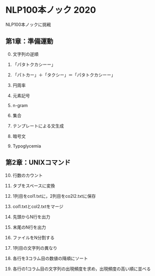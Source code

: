 # NLP100本ノック 2020

NLP100本ノックに挑戦

## 第1章：準備運動

00. 文字列の逆順

01. 「パタトクカシーー」

02. 「パトカー」＋「タクシー」＝「パタトクカシーー」

03. 円周率

04. 元素記号

05. n-gram

06. 集合

07. テンプレートによる文生成

08. 暗号文

09. Typoglycemia

## 第2章：UNIXコマンド

10. 行数のカウント

11. タブをスペースに変換

12. 1列目をcol1.txtに，2列目をco2l2.txtに保存

13. col1.txtとcol2.txtをマージ

14. 先頭からN行を出力

15. 末尾のN行を出力

16. ファイルをN分割する

17. 1列目の文字列の異なり

18. 各行を3コラム目の数値の降順にソート

19. 各行の1コラム目の文字列の出現頻度を求め，出現頻度の高い順に並べる
